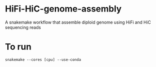 # HiFi-HiC-genome-assembly
 A snakemake workflow that assemble diploid genome using HiFi and HiC sequencing reads

# To run
`snakemake --cores [cpu] --use-conda`